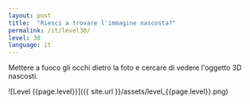```yaml
---
layout: post
title:  "Riesci a trovare l'immagine nascosta?"
permalink: /it/level30/
level: 30
language: it
---
```

Mettere a fuoco gli occhi dietro la foto e cercare di vedere l'oggetto 3D nascosti.

![Level {{page.level}}]({{ site.url }}/assets/level_{{page.level}}.png)
